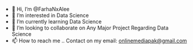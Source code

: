 - 👋 Hi, I’m @FarhaNxAlee
- 👀 I’m interested in Data Science
- 🌱 I’m currently learning  Data Science
- 💞️ I’m looking to collaborate on Any Major Project Regarding Data Science
- 📫 How to reach me .. Contact on my email: onlinemediapak@gmail.com

<!---
FarhaNxAlee/FarhaNxAlee is a ✨ special ✨ repository because its `README.md` (this file) appears on your GitHub profile.
You can click the Preview link to take a look at your changes.
--->
